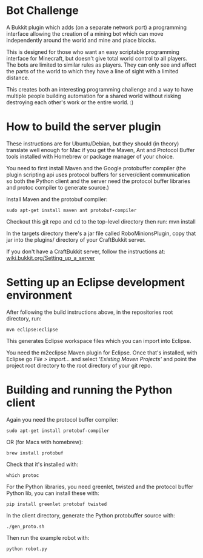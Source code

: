 Bot Challenge
=============

A Bukkit plugin which adds (on a separate network port) a programming interface
allowing the creation of a mining bot which can move independently around the
world and mine and place blocks.

This is designed for those who want an easy scriptable programming interface
for Minecraft, but doesn't give total world control to all players. The bots
are limited to similar rules as players. They can only see and affect the parts
of the world to which they have a line of sight with a limited distance.

This creates both an interesting programming challenge and a way to have
multiple people building automation for a shared world without risking
destroying each other's work or the entire world. :)

How to build the server plugin
==============================

These instructions are for Ubuntu/Debian, but they should (in theory) translate
well enough for Mac if you get the Maven, Ant and Protocol Buffer tools
installed with Homebrew or package manager of your choice.

You need to first install Maven and the Google protobuffer compiler (the plugin
scripting api uses protocol buffers for server/client communication so both the
Python client and the server need the protocol buffer libraries and protoc
compiler to generate source.)

Install Maven and the protobuf compiler:
```
sudo apt-get install maven ant protobuf-compiler
```


Checkout this git repo and cd to the top-level directory then run:
mvn install

In the targets directory there's a jar file called RoboMinionsPlugin, copy that
jar into the plugins/ directory of your CraftBukkit server.

If you don't have a CraftBukkit server, follow the instructions at:
[wiki.bukkit.org/Setting_up_a_server](wiki.bukkit.org/Setting_up_a_server)


Setting up an Eclipse development environment
=============================================

After following the build instructions above, in the repositories root directory, run:
```
mvn eclipse:eclipse 
```

This generates Eclipse workspace files which you can import into Eclipse.

You need the m2eclipse Maven plugin for Eclipse. Once that's installed, with
Eclipse go _File > Import..._ and select _'Existing Maven Projects'_ and point the
project root directory to the root directory of your git repo.


Building and running the Python client
======================================

Again you need the protocol buffer compiler:
```
sudo apt-get install protobuf-compiler
```

OR (for Macs with homebrew):
```
brew install protobuf
```

Check that it's installed with:
```
which protoc
```

For the Python libraries, you need greenlet, twisted and the protocol buffer
Python lib, you can install these with:
```
pip install greenlet protobuf twisted
```

In the client directory, generate the Python protobuffer source with:
```
./gen_proto.sh
```

Then run the example robot with:
```
python robot.py
```

